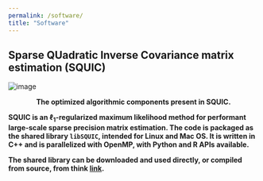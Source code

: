 ```yaml
---
permalink: /software/
title: "Software"
---
```


## Sparse QUadratic Inverse Covariance matrix estimation (SQUIC)

![image](https://drive.google.com/uc?id=14ob4yMPKd6NMcCnxsRT2Otxulpksb0Ay)
<div align="center">
<b>The optimized algorithmic components present in SQUIC.<b>
</div>

**SQUIC** is an $\ell_1$-regularized maximum likelihood method for performant large-scale sparse precision matrix estimation. The code is packaged as the shared library ``libSQUIC``, intended for Linux and Mac OS. It is written in C++ and is parallelized with OpenMP, with Python and R APIs available.

The shared library can be downloaded and used directly, or compiled from source, from think [link](https://www.gitlab.ci.inf.usi.ch/SQUIC/libSQUIC).


